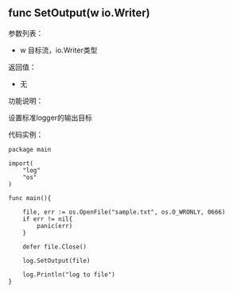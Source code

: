 ## func SetOutput(w io.Writer)

参数列表：

- w 目标流，io.Writer类型

返回值：

- 无

功能说明：

设置标准logger的输出目标

代码实例：

	package main

	import(
		"log"
		"os"
	)

	func main(){

		file, err := os.OpenFile("sample.txt", os.O_WRONLY, 0666)
		if err != nil{
			panic(err)
		}

		defer file.Close()

		log.SetOutput(file)

		log.Println("log to file")
	}

